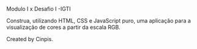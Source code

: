 
Modulo I x Desafio I -IGTI

Construa,   utilizando   HTML,   CSS   e   JavaScript   puro,   uma   aplicação   para   a visualização de cores a partir da escala RGB.


Created by Cinpis.